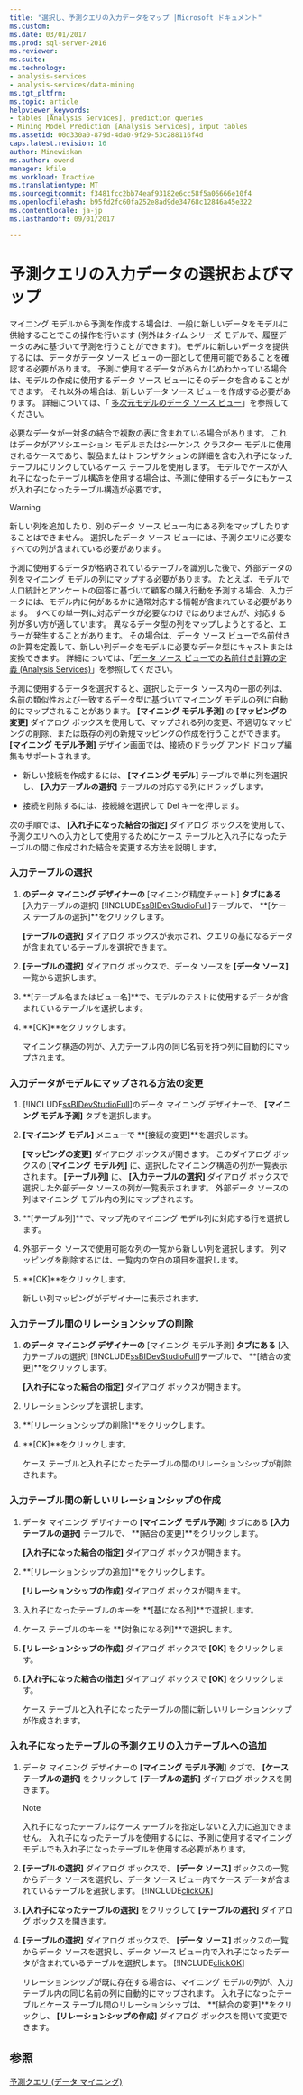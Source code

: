 ```yaml
---
title: "選択し、予測クエリの入力データをマップ |Microsoft ドキュメント"
ms.custom: 
ms.date: 03/01/2017
ms.prod: sql-server-2016
ms.reviewer: 
ms.suite: 
ms.technology:
- analysis-services
- analysis-services/data-mining
ms.tgt_pltfrm: 
ms.topic: article
helpviewer_keywords:
- tables [Analysis Services], prediction queries
- Mining Model Prediction [Analysis Services], input tables
ms.assetid: 00d330a0-879d-4da0-9f29-53c288116f4d
caps.latest.revision: 16
author: Minewiskan
ms.author: owend
manager: kfile
ms.workload: Inactive
ms.translationtype: MT
ms.sourcegitcommit: f3481fcc2bb74eaf93182e6cc58f5a06666e10f4
ms.openlocfilehash: b95fd2fc60fa252e8ad9de34768c12846a45e322
ms.contentlocale: ja-jp
ms.lasthandoff: 09/01/2017

---
```

# <a name="choose-and-map-input-data-for-a-prediction-query"></a>予測クエリの入力データの選択およびマップ
  マイニング モデルから予測を作成する場合は、一般に新しいデータをモデルに供給することでこの操作を行います  (例外はタイム シリーズ モデルで、履歴データのみに基づいて予測を行うことができます)。モデルに新しいデータを提供するには、データがデータ ソース ビューの一部として使用可能であることを確認する必要があります。 予測に使用するデータがあらかじめわかっている場合は、モデルの作成に使用するデータ ソース ビューにそのデータを含めることができます。 それ以外の場合は、新しいデータ ソース ビューを作成する必要があります。 詳細については、「 [多次元モデルのデータ ソース ビュー](../../analysis-services/multidimensional-models/data-source-views-in-multidimensional-models.md)」を参照してください。  
  
 必要なデータが一対多の結合で複数の表に含まれている場合があります。 これはデータがアソシエーション モデルまたはシーケンス クラスター モデルに使用されるケースであり、製品またはトランザクションの詳細を含む入れ子になったテーブルにリンクしているケース テーブルを使用します。 モデルでケースが入れ子になったテーブル構造を使用する場合は、予測に使用するデータにもケースが入れ子になったテーブル構造が必要です。  
  
> [!WARNING]  
>  新しい列を追加したり、別のデータ ソース ビュー内にある列をマップしたりすることはできません。 選択したデータ ソース ビューには、予測クエリに必要なすべての列が含まれている必要があります。  
  
 予測に使用するデータが格納されているテーブルを識別した後で、外部データの列をマイニング モデルの列にマップする必要があります。 たとえば、モデルで人口統計とアンケートの回答に基づいて顧客の購入行動を予測する場合、入力データには、モデル内に何があるかに通常対応する情報が含まれている必要があります。 すべての単一列に対応データが必要なわけではありませんが、対応する列が多い方が適しています。 異なるデータ型の列をマップしようとすると、エラーが発生することがあります。 その場合は、データ ソース ビューで名前付きの計算を定義して、新しい列データをモデルに必要なデータ型にキャストまたは変換できます。 詳細については、「[データ ソース ビューでの名前付き計算の定義 (Analysis Services)](../../analysis-services/multidimensional-models/define-named-calculations-in-a-data-source-view-analysis-services.md)」を参照してください。  
  
 予測に使用するデータを選択すると、選択したデータ ソース内の一部の列は、名前の類似性および一致するデータ型に基づいてマイニング モデルの列に自動的にマップされることがあります。 **[マイニング モデル予測]** の **[マッピングの変更]** ダイアログ ボックスを使用して、マップされる列の変更、不適切なマッピングの削除、または既存の列の新規マッピングの作成を行うことができます。 **[マイニング モデル予測]** デザイン画面では、接続のドラッグ アンド ドロップ編集もサポートされます。  
  
-   新しい接続を作成するには、 **[マイニング モデル]** テーブルで単に列を選択し、 **[入力テーブルの選択]** テーブルの対応する列にドラッグします。  
  
-   接続を削除するには、接続線を選択して Del キーを押します。  
  
 次の手順では、 **[入れ子になった結合の指定]** ダイアログ ボックスを使用して、予測クエリへの入力として使用するためにケース テーブルと入れ子になったテーブルの間に作成された結合を変更する方法を説明します。  
  
### <a name="select-an-input-table"></a>入力テーブルの選択  
  
1.  **のデータ マイニング デザイナーの** [マイニング精度チャート] **タブにある** [入力テーブルの選択] [!INCLUDE[ssBIDevStudioFull](../../includes/ssbidevstudiofull-md.md)]テーブルで、 **[ケース テーブルの選択]**をクリックします。  
  
     **[テーブルの選択]** ダイアログ ボックスが表示され、クエリの基になるデータが含まれているテーブルを選択できます。  
  
2.  **[テーブルの選択]** ダイアログ ボックスで、データ ソースを **[データ ソース]** 一覧から選択します。  
  
3.  **[テーブル名またはビュー名]**で、モデルのテストに使用するデータが含まれているテーブルを選択します。  
  
4.  **[OK]**をクリックします。  
  
     マイニング構造の列が、入力テーブル内の同じ名前を持つ列に自動的にマップされます。  
  
### <a name="change-the-way-that-input-data-is-mapped-to-the-model"></a>入力データがモデルにマップされる方法の変更  
  
1.  [!INCLUDE[ssBIDevStudioFull](../../includes/ssbidevstudiofull-md.md)]のデータ マイニング デザイナーで、 **[マイニング モデル予測]** タブを選択します。  
  
2.  **[マイニング モデル]** メニューで **[接続の変更]**を選択します。  
  
     **[マッピングの変更]** ダイアログ ボックスが開きます。 このダイアログ ボックスの **[マイニング モデル列]** に、選択したマイニング構造の列が一覧表示されます。 **[テーブル列]** に、 **[入力テーブルの選択]** ダイアログ ボックスで選択した外部データ ソースの列が一覧表示されます。 外部データ ソースの列はマイニング モデル内の列にマップされます。  
  
3.  **[テーブル列]**で、マップ先のマイニング モデル列に対応する行を選択します。  
  
4.  外部データ ソースで使用可能な列の一覧から新しい列を選択します。 列マッピングを削除するには、一覧内の空白の項目を選択します。  
  
5.  **[OK]**をクリックします。  
  
     新しい列マッピングがデザイナーに表示されます。  
  
### <a name="remove-a-relationship-between-input-tables"></a>入力テーブル間のリレーションシップの削除  
  
1.  **のデータ マイニング デザイナーの** [マイニング モデル予測] **タブにある** [入力テーブルの選択] [!INCLUDE[ssBIDevStudioFull](../../includes/ssbidevstudiofull-md.md)]テーブルで、 **[結合の変更]**をクリックします。  
  
     **[入れ子になった結合の指定]** ダイアログ ボックスが開きます。  
  
2.  リレーションシップを選択します。  
  
3.  **[リレーションシップの削除]**をクリックします。  
  
4.  **[OK]**をクリックします。  
  
     ケース テーブルと入れ子になったテーブルの間のリレーションシップが削除されます。  
  
### <a name="create-a-new-relationship-between-input-tables"></a>入力テーブル間の新しいリレーションシップの作成  
  
1.  データ マイニング デザイナーの **[マイニング モデル予測]** タブにある **[入力テーブルの選択]** テーブルで、 **[結合の変更]**をクリックします。  
  
     **[入れ子になった結合の指定]** ダイアログ ボックスが開きます。  
  
2.  **[リレーションシップの追加]**をクリックします。  
  
     **[リレーションシップの作成]** ダイアログ ボックスが開きます。  
  
3.  入れ子になったテーブルのキーを **[基になる列]**で選択します。  
  
4.  ケース テーブルのキーを **[対象になる列]**で選択します。  
  
5.  **[リレーションシップの作成]** ダイアログ ボックスで **[OK]** をクリックします。  
  
6.  **[入れ子になった結合の指定]** ダイアログ ボックスで **[OK]** をクリックします。  
  
     ケース テーブルと入れ子になったテーブルの間に新しいリレーションシップが作成されます。  
  
### <a name="add-a-nested-table-to-the-input-tables-of-a-prediction-query"></a>入れ子になったテーブルの予測クエリの入力テーブルへの追加  
  
1.  データ マイニング デザイナーの **[マイニング モデル予測]** タブで、 **[ケース テーブルの選択]** をクリックして **[テーブルの選択]** ダイアログ ボックスを開きます。  
  
    > [!NOTE]  
    >  入れ子になったテーブルはケース テーブルを指定しないと入力に追加できません。 入れ子になったテーブルを使用するには、予測に使用するマイニング モデルでも入れ子になったテーブルを使用する必要があります。  
  
2.  **[テーブルの選択]** ダイアログ ボックスで、 **[データ ソース]** ボックスの一覧からデータ ソースを選択し、データ ソース ビュー内でケース データが含まれているテーブルを選択します。 [!INCLUDE[clickOK](../../includes/clickok-md.md)]  
  
3.  **[入れ子になったテーブルの選択]** をクリックして **[テーブルの選択]** ダイアログ ボックスを開きます。  
  
4.  **[テーブルの選択]** ダイアログ ボックスで、 **[データ ソース]** ボックスの一覧からデータ ソースを選択し、データ ソース ビュー内で入れ子になったデータが含まれているテーブルを選択します。 [!INCLUDE[clickOK](../../includes/clickok-md.md)]  
  
     リレーションシップが既に存在する場合は、マイニング モデルの列が、入力テーブル内の同じ名前の列に自動的にマップされます。 入れ子になったテーブルとケース テーブル間のリレーションシップは、 **[結合の変更]**をクリックし、 **[リレーションシップの作成]** ダイアログ ボックスを開いて変更できます。  
  
## <a name="see-also"></a>参照  
 [予測クエリ (データ マイニング)](../../analysis-services/data-mining/prediction-queries-data-mining.md)  
  
  

